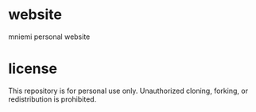 # website
mniemi personal website

# license
This repository is for personal use only. Unauthorized cloning, forking, or redistribution is prohibited.
